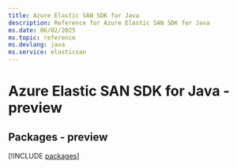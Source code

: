 ```yaml
---
title: Azure Elastic SAN SDK for Java
description: Reference for Azure Elastic SAN SDK for Java
ms.date: 06/02/2025
ms.topic: reference
ms.devlang: java
ms.service: elasticsan
---
```

# Azure Elastic SAN SDK for Java - preview
## Packages - preview
[!INCLUDE [packages](elastic-san-index.md)]